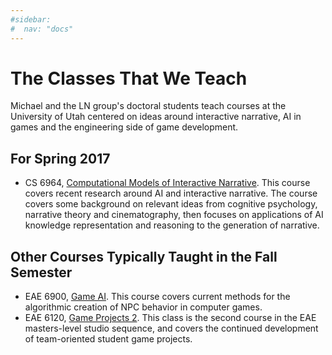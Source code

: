 ```yaml
---
#sidebar:
#  nav: "docs"
---
```


# The Classes That We Teach #

Michael and the LN group's doctoral students teach courses at
the University of Utah centered on ideas around interactive narrative,
AI in games and the engineering side of game development.

## For Spring 2017 ##

+ CS 6964, [Computational Models of Interactive Narrative](/_pages/courses/cmin/).  This course
  covers recent research around AI and interactive narrative.  The
  course covers some background on relevant ideas from cognitive
  psychology, narrative theory and cinematography, then focuses on
  applications of AI knowledge representation and reasoning to the
  generation of narrative.

## Other Courses Typically Taught in the Fall Semester

+ EAE 6900, [Game AI](/_pages/courses/gameai/).  This course covers
  current methods for the algorithmic creation of NPC behavior in computer games.
+ EAE 6120,
  [Game Projects 2](http://catalog.utah.edu/preview_entity.php?catoid=9&ent_oid=1056#).
  This class is the second course in the EAE masters-level studio sequence,
  and covers the continued development of team-oriented student game
  projects.

